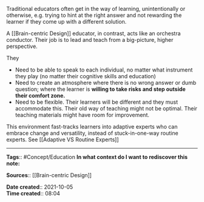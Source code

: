 Traditional educators often get in the way of learning, unintentionally or otherwise, e.g. trying to hint at the right answer and not rewarding the learner if they come up with a different solution.

A [[Brain-centric Design]] educator, in contrast, acts like an orchestra conductor. Their job is to lead and teach from a big-picture, higher perspective.

They
- Need to be able to speak to each individual, no matter what instrument they play (no matter their cognitive skills and education)
- Need to create an atmosphere where there is no wrong answer or dumb question; where the learner is **willing to take risks and step outside their comfort zone.**
- Need to be flexible. Their learners will be different and they must accommodate this. Their old way of teaching might not be optimal. Their teaching materials might have room for improvement. 

This environment fast-tracks learners into adaptive experts who can embrace change and versatility, instead of stuck-in-one-way routine experts.
See [[Adaptive VS Routine Experts]]


---
**Tags**:: #Concept/Education 
**In what context do I want to rediscover this note:**

**Sources**:: [[Brain-centric Design]]

**Date created**:: 2021-10-05  
**Time created**:: 08:04